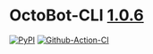 # OctoBot-CLI [1.0.6](https://github.com/Drakkar-Software/OctoBot-CLI/blob/master/CHANGELOG.md)
[![PyPI](https://img.shields.io/pypi/v/OctoBot-CLI.svg)](https://pypi.python.org/pypi/OctoBot-CLI/)
[![Github-Action-CI](https://github.com/Drakkar-Software/OctoBot-CLI/workflows/OctoBot-CLI-CI/badge.svg)](https://github.com/Drakkar-Software/OctoBot-CLI/actions)
